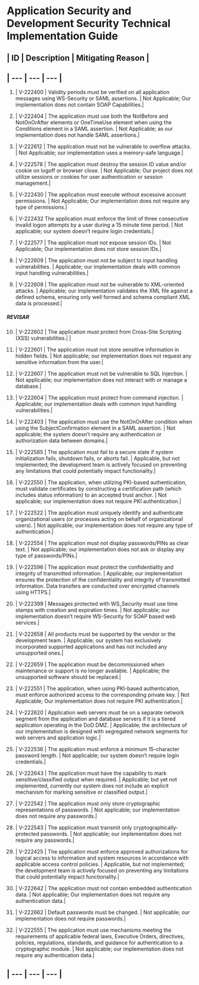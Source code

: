 
# Application Security and Development Security Technical Implementation Guide


## | ID | Description | Mitigating Reason |
## | --- | --- | --- |
1. | V-222400 | Validity periods must be verified on all application messages using WS-Security or SAML assertions. | Not Applicable; Our implementation does not contain SOAP Capabilities.|

2. | V-222404 | The application must use both the NotBefore and NotOnOrAfter elements or OneTimeUse element when using the Conditions element in a SAML assertion. | Not Applicable; as our implementation does not handle SAML assertions.|

3. | V-222612 | The application must not be vulnerable to overflow attacks. | Not Applicable; our implementation uses a memory-safe language.|

4. | V-222578 | The application must destroy the session ID value and/or cookie on logoff or browser close. | Not Applicable; Our project does not utilize sessions or cookies for user authentication or session management.|

5. | V-222430 | The application must execute without excessive account permissions. | Not Applicable; Our implementation does not require any type of permissions.|

6. | V-222432 The application must enforce the limit of three consecutive invalid logon attempts by a user during a 15 minute time period. | Not applicable; our system doesn’t require login credentials.| 

7. | V-222577 | The application must not expose session IDs. | Not Applicable; Our implementation does not store session IDs.|

8. | V-222609 | The application must not be subject to input handling vulnerabilities. | Applicable; our implementation deals with common input handling vulnerabilities.|

9. | V-222608 | The application must not be vulnerable to XML-oriented attacks. | Applicable; our implementation validates the XML file against a defined schema, ensuring only well formed and schema compliant XML data is processed.|
##### REVISAR 
10. | V-222602 | The application must protect from Cross-Site Scripting (XSS) vulnerabilities.| |

11. | V-222601 | The application must not store sensitive information in hidden fields. | Not applicable; our implementation does not request any sensitive information from the user.|

12. | V-222607 | The application must not be vulnerable to SQL Injection. | Not applicable; our implementation does not interact with or manage a database.| 

13. | V-222604 | The application must protect from command injection. | Applicable; our implementation deals with common input handling vulnerabilities.|

14. | V-222403 | The application must use the NotOnOrAfter condition when using the SubjectConfirmation element in a SAML assertion. | Not applicable; the system doesn’t require any authentication or authorization data between domains.|

15. | V-222585 | The application must fail to a secure state if system initialization fails, shutdown fails, or aborts fail. | Applicable, but not implemented; the development team is actively focused on preventing any limitations that could potentially impact functionality.|

16. | V-222550 | The application, when utilizing PKI-based authentication, must validate certificates by constructing a certification path (which includes status information) to an accepted trust anchor. | Not applicable; our implementation does not require PKI authentication.|

17. | V-222522 | The application must uniquely identify and authenticate organizational users (or processes acting on behalf of organizational users). | Not applicable; our implementation does not require any type of authentication.|

18. | V-222554 | The application must not display passwords/PINs as clear text. | Not applicable; our implementation does not ask or display any type of passwords/PINs.| 

19. | V-222596 | The application must protect the confidentiality and integrity of transmitted information. | Applicable; our implementation ensures the protection of the confidentiality and integrity of transmitted information.  Data transfers are conducted over encrypted channels using HTTPS.|

20. | V-222399 | Messages protected with WS_Security must use time stamps with creation and expiration times. | Not applicable; our implementation doesn’t require WS-Security for SOAP based web services.|

21. | V-222658 | All products must be supported by the vendor or the development team. | Applicable; our system has exclusively incorporated supported applications and has not included any unsupported ones.| 

22. | V-222659 | The application must be decommissioned when maintenance or support is no longer available. | Applicable; the unsupported software should be replaced.|

23. | V-222551 | The application, when using PKI-based authentication, must enforce authorized access to the corresponding private key. | Not Applicable; Our implementation does not require PKI authentication.|

24. | V-222620 | Application web servers must be on a separate network segment from the application and database servers if it is a tiered application operating in the DoD DMZ. | Applicable; the architecture of our implementation is designed with segregated network segments for web servers and application logic.|

25. | V-222536 | The application must enforce a minimum 15-character password length. | Not applicable; our system doesn’t require login credentials.|

26. | V-222643 | The application must have the capability to mark sensitive/classified output when required. | Applicable; but yet not implemented, currently our system does not include an explicit mechanism for marking sensitive or classified output.|

27. | V-222542 | The application must only store cryptographic representations of passwords. | Not applicable; our implementation does not require any passwords.|

28. | V-222543 | The application must transmit only cryptographically-protected passwords. | Not applicable; our implementation does not require any passwords.|

29. | V-222425 | The application must enforce approved authorizations for logical access to information and system resources in accordance with applicable access control policies. | Applicable, but not implemented; the development team is actively focused on preventing any limitations that could potentially impact functionality.| 

30. | V-222642 | The application must not contain embedded authentication data. | Not applicable; Our implementation does not require any authentication data.|

31. | V-222662 | Default passwords must be changed. | Not applicable; our implementation does not require  passwords.| 

32. | V-222555 | The application must use mechanisms meeting the requirements of applicable federal laws, Executive Orders, directives, policies, regulations, standards, and guidance for authentication to a cryptographic module. | Not applicable; our implementation does not require any authentication data.|
## | --- | --- | --- |